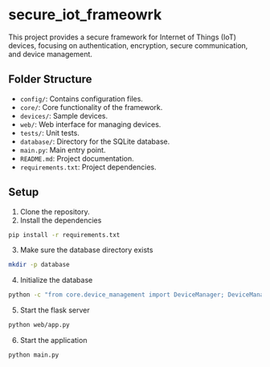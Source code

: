 # secure_iot_frameowrk

This project provides a secure framework for Internet of Things (IoT) devices, focusing on authentication, encryption, secure communication, and device management.

## Folder Structure

- `config/`: Contains configuration files.
- `core/`: Core functionality of the framework.
- `devices/`: Sample devices.
- `web/`: Web interface for managing devices.
- `tests/`: Unit tests.
- `database/`: Directory for the SQLite database.
- `main.py`: Main entry point.
- `README.md`: Project documentation.
- `requirements.txt`: Project dependencies.

## Setup
1. Clone the repository.
2. Install the dependencies
```bash
pip install -r requirements.txt 
```
3. Make sure the database directory exists
```bash
mkdir -p database 
```
4. Initialize the database
```bash
python -c "from core.device_management import DeviceManager; DeviceManager()" 
```
5. Start the flask server
```bash
python web/app.py 
```
6. Start the application
```bash
python main.py
```